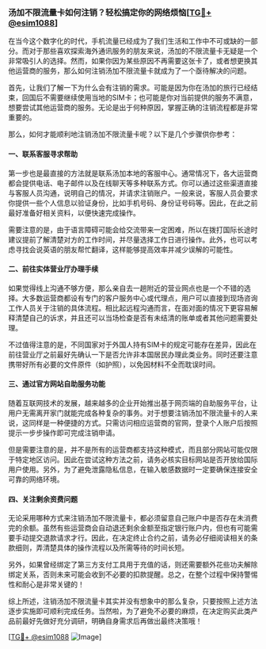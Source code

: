 ### 汤加不限流量卡如何注销？轻松搞定你的网络烦恼[[TG💪+ @esim1088](https://t.me/s/esim1088)]

在当今这个数字化的时代，手机流量已经成为了我们生活和工作中不可或缺的一部分。而对于那些喜欢探索海外通讯服务的朋友来说，汤加的不限流量卡无疑是一个非常吸引人的选择。然而，如果你因为某些原因不再需要这张卡了，或者想更换其他运营商的服务，那么如何注销汤加不限流量卡就成为了一个亟待解决的问题。

首先，让我们了解一下为什么会有注销的需求。可能是因为你在汤加的旅行已经结束，回国后不需要继续使用当地的SIM卡；也可能是你对当前提供的服务不满意，想要尝试其他运营商的服务。无论是出于何种原因，掌握正确的注销流程都是非常重要的。

那么，如何才能顺利地注销汤加不限流量卡呢？以下是几个步骤供你参考：

#### 一、联系客服寻求帮助

第一步也是最直接的方法就是联系汤加本地的客服中心。通常情况下，各大运营商都会提供电话、电子邮件以及在线聊天等多种联系方式。你可以通过这些渠道直接与客服人员沟通，说明自己的情况，并请求注销账户。一般来说，客服人员会要求你提供一些个人信息以验证身份，比如手机号码、身份证号码等。因此，在此之前最好准备好相关资料，以便快速完成操作。

需要注意的是，由于语言障碍可能会给交流带来一定困难，所以在拨打国际长途时建议提前了解清楚对方的工作时间，并尽量选择工作日进行操作。此外，也可以考虑寻找会说英语的朋友帮忙翻译，这样能够提高效率并减少误解的可能性。

#### 二、前往实体营业厅办理手续

如果觉得线上沟通不够方便，那么亲自去一趟附近的营业网点也是一个不错的选择。大多数运营商都设有专门的客户服务中心或代理点，用户可以直接到现场咨询工作人员关于注销的具体流程。相比起远程沟通而言，在面对面的情况下更容易解释清楚自己的诉求，并且还可以当场检查是否有未结清的账单或者其他问题需要处理。

不过值得注意的是，不同国家对于外国人持有SIM卡的规定可能存在差异，因此在前往营业厅之前最好先确认一下是否允许非本国居民办理此类业务。同时还要注意携带好所有必要的文件原件（如护照），以免因材料不全而耽误时间。

#### 三、通过官方网站自助服务功能

随着互联网技术的发展，越来越多的企业开始推出基于网页端的自助服务平台，让用户无需离开家门就能完成各种复杂的事务。对于想要注销汤加不限流量卡的人来说，这同样是一种便捷的方式。只需访问相应运营商的官网，登录个人账户后按照提示一步步操作即可完成注销申请。

但是需要注意的是，并不是所有的运营商都支持这种模式，而且部分网站可能仅限于特定地区访问。因此在尝试这种方法之前，请务必核实目标网站是否开放给国际用户使用。另外，为了避免泄露隐私信息，在输入敏感数据时一定要确保连接安全可靠的网络环境。

#### 四、关注剩余资费问题

无论采用哪种方式来注销汤加不限流量卡，都必须留意自己账户中是否存在未消费完的余额。虽然有些运营商会自动退还剩余金额至指定银行账户内，但也有可能需要手动提交退款请求才行。因此，在决定终止合约之前，请务必仔细阅读相关的条款细则，弄清楚具体的操作流程以及所需等待的时间长短。

另外，如果曾经绑定了第三方支付工具用于充值的话，则还需要额外花些功夫解除绑定关系，否则未来可能会收到不必要的扣款提醒。总之，在整个过程中保持警惕性和耐心是非常关键的！

综上所述，注销汤加不限流量卡其实并没有想象中的那么复杂，只要按照上述方法逐步实施即可顺利完成任务。当然啦，为了避免不必要的麻烦，在决定购买此类产品前最好先做好充分调研，明确自身需求后再做出最终决策哦！

[[TG💪+ @esim1088](https://t.me/s/esim1088) ![Image](https://i.postimg.cc/4NQfJmqS/Snipaste-2025-05-13-00-14-12.png)]